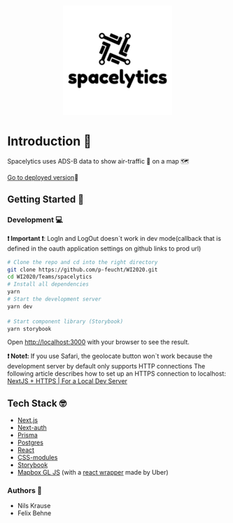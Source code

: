 <p align="center">
  <img width="250" height="250" src="./public/logo.png">
</p>

# Introduction 🚀
 
Spacelytics uses ADS-B data  to show air-traffic 🛫 on a map 🗺

[Go to deployed version](https://spacelytics-prod.vercel.app)🎉

## Getting Started 🎉

### Development 💻
**❗ Important ❗**: LogIn and LogOut doesn´t work in dev mode(callback that is defined in the oauth application settings on github links to prod url)
````bash
# Clone the repo and cd into the right directory 
git clone https://github.com/p-feucht/WI2020.git
cd WI2020/Teams/spacelytics
# Install all dependencies 
yarn 
# Start the development server 
yarn dev 

# Start component library (Storybook)
yarn storybook 
````



Open [http://localhost:3000](http://localhost:3000) with your browser to see the result.

**❗ Note❗:** If you use Safari, the geolocate button won`t work because the development server by default only supports HTTP connections 
The following article describes how to set up an HTTPS connection to localhost: [NextJS + HTTPS | For a Local Dev Server](https://medium.com/responsetap-engineering/nextjs-https-for-a-local-dev-server-98bb441eabd7)

## Tech Stack 🤓

- [Next.js](https://nextjs.org)
- [Next-auth](https://next-auth.js.org)
- [Prisma](https://www.prisma.io)
- [Postgres](https://www.postgresql.org)
- [React](https://reactjs.org)
- [CSS-modules](https://github.com/css-modules/css-moduleshttps://github.com/css-modules/css-modules)
- [Storybook](https://storybook.js.org)
- [Mapbox GL JS](https://docs.mapbox.com/mapbox-gl-js/api/) (with a [react wrapper](https://visgl.github.io/react-map-gl/) made by Uber)

### Authors 🎉

- Nils Krause
- Felix Behne
